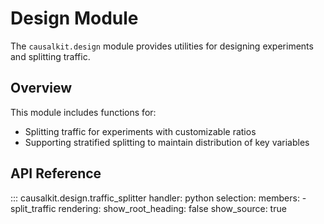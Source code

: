# Design Module

The `causalkit.design` module provides utilities for designing experiments and splitting traffic.

## Overview

This module includes functions for:

- Splitting traffic for experiments with customizable ratios
- Supporting stratified splitting to maintain distribution of key variables

## API Reference

::: causalkit.design.traffic_splitter
    handler: python
    selection:
      members:
        - split_traffic
    rendering:
      show_root_heading: false
      show_source: true
